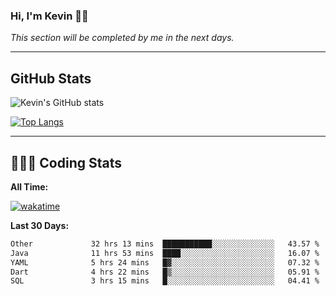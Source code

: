 ### Hi, I'm Kevin 👋🏻

_This section will be completed by me in the next days._


--- 
## GitHub Stats
![Kevin's GitHub stats](https://github-readme-stats.vercel.app/api?username=kevin-kraus&show_icons=true&theme=dark)

[![Top Langs](https://github-readme-stats.vercel.app/api/top-langs/?username=kevin-kraus&layout=compact&theme=dark)]()

---
## 🧑🏻‍💻 Coding Stats

**All Time:**

[![wakatime](https://wakatime.com/badge/user/2ee1869b-72a2-4c21-b5f7-e95432f5a1cf.svg?style=flat)](https://wakatime.com/@2ee1869b-72a2-4c21-b5f7-e95432f5a1cf)

**Last 30 Days:**

<!--START_SECTION:waka-->

```txt
Other             32 hrs 13 mins  ███████████░░░░░░░░░░░░░░   43.57 %
Java              11 hrs 53 mins  ████░░░░░░░░░░░░░░░░░░░░░   16.07 %
YAML              5 hrs 24 mins   █▓░░░░░░░░░░░░░░░░░░░░░░░   07.32 %
Dart              4 hrs 22 mins   █▒░░░░░░░░░░░░░░░░░░░░░░░   05.91 %
SQL               3 hrs 15 mins   █░░░░░░░░░░░░░░░░░░░░░░░░   04.41 %
```

<!--END_SECTION:waka-->

